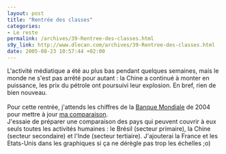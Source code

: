 ```yaml
--- 
layout: post
title: "Rentrée des classes"
categories: 
- Le reste
permalink: /archives/39-Rentree-des-classes.html
s9y_link: http://www.dlecan.com/archives/39-Rentree-des-classes.html
date: 2005-08-23 10:57:44 +02:00
---
```

L'activité médiatique a été au plus bas pendant quelques semaines, mais le monde ne s'est pas arrêté pour autant : la Chine a continué à monter en puissance, les prix du pétrole ont poursuivi leur explosion. En bref, rien de bien nouveau.<br />
<br />
Pour cette rentrée, j'attends les chiffres de la <a href="http://www.banquemondiale.org/EXT/French.nsf/DocByUnid/34A9F43D563CEA2085256D71006AE08F?Opendocument">Banque Mondiale</a> de 2004 pour mettre à jour <a href="http://www.dlecan.com/archives/16-La-Chine-plus-tres-loin-de-la-5e-place.html">ma comparaison</a>.<br />
J'essaie de préparer une comparaison des pays qui peuvent couvrir à eux seuls toutes les activités humaines : le Brésil (secteur primaire), la Chine (secteur secondaire) et l'Inde (secteur tertiaire). J'ajouterai la France et les Etats-Unis dans les graphiques si ça ne dérègle pas trop les échelles ;o)<br />

